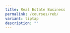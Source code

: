 ```yaml
---
title: Real Estate Business
permalink: /courses/reb/
variant: tiptap
description: ""
---
```

<p></p>